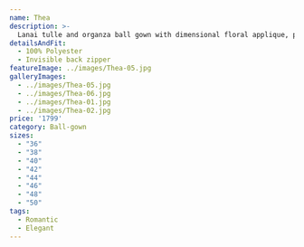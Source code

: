 ```yaml
---
name: Thea
description: >-
  Lanai tulle and organza ball gown with dimensional floral applique, plunging sweetheart neckline with illusion net insert and ribbon accent, cascading tulle skirt with horsehair trim.
detailsAndFit:
  - 100% Polyester
  - Invisible back zipper
featureImage: ../images/Thea-05.jpg
galleryImages:
  - ../images/Thea-05.jpg
  - ../images/Thea-06.jpg
  - ../images/Thea-01.jpg
  - ../images/Thea-02.jpg
price: '1799'
category: Ball-gown
sizes:
  - "36"
  - "38"
  - "40"
  - "42"
  - "44"
  - "46"
  - "48"
  - "50"
tags:
  - Romantic
  - Elegant
---
```


